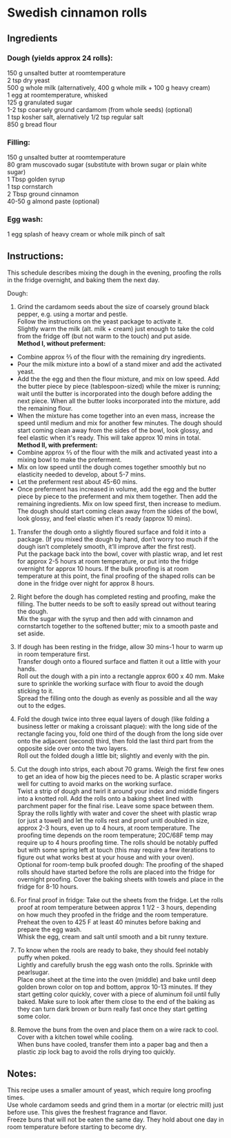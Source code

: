 # Swedish cinnamon rolls  
## Ingredients
### Dough (yields approx 24 rolls):    
150 g unsalted butter at roomtemperature   
2 tsp dry yeast  
500 g whole milk (alternatively, 400 g whole milk + 100 g heavy cream)  
1 egg at roomtemperature, whisked  
125 g granulated sugar  
1-2 tsp coarsely ground cardamom (from whole seeds) (optional)  
1 tsp kosher salt, alernatively 1/2 tsp regular salt  
850 g bread flour  
### Filling:  
150 g unsalted butter at roomtemperature  
80 gram muscovado sugar (substitute with brown sugar or plain white sugar)  
1 Tbsp golden syrup  
1 tsp cornstarch  
2 Tbsp ground cinnamon  
40-50 g almond paste (optional)  
### Egg wash:  
1 egg
splash of heavy cream or whole milk
pinch of salt  
## Instructions:  
This schedule describes mixing the dough in the evening, proofing the rolls in the fridge overnight, and baking them the next day.  
  
Dough:  
1.  Grind the cardamom seeds about the size of coarsely ground black pepper, e.g. using a mortar and pestle.  
Follow the instructions on the yeast package to activate it.  
Slightly warm the milk (alt. milk + cream) just enough to take the cold from the fridge off (but not warm to the touch) and put aside.  
**Method I, without preferment:**  
- Combine approx ⅔ of the flour with the remaining dry ingredients.  
- Pour the milk mixture into a bowl of a stand mixer and add the activated yeast.  
- Add the the egg and then the flour mixture, and mix on low speed. Add the butter piece by piece (tablespoon-sized) while the mixer is running; wait until the butter is incorporated into the dough before adding the next piece. When all the butter looks incorporated into the mixture, add the remaining flour.  
- When the mixture has come together into an even mass, increase the speed until medium and mix for another few minutes. The dough should start coming clean away from the sides of the bowl, look glossy, and feel elastic when it's ready. This will take approx 10 mins in total.  
**Method II, with preferment:**  
- Combine approx ⅔ of the flour with the milk and activated yeast into a mixing bowl to make the preferment.  
- Mix on low speed until the dough comes together smoothly but no elasticity needed to develop, about 5-7 mins.  
- Let the preferment rest about 45-60 mins.
- Once preferment has increased in volume, add the egg and the butter piece by piece to the preferment and mix them together. Then add the remaining ingredients. Mix on low speed first, then increase to medium. The dough should start coming clean away from the sides of the bowl, look glossy, and feel elastic when it's ready (approx 10 mins).  
1. Transfer the dough onto a slightly floured surface and fold it into a package. (If you mixed the dough by hand, don’t worry too much if the dough isn’t completely smooth, it’ll improve after the first rest).  
Put the package back into the bowl, cover with plastic wrap, and let rest for approx 2-5 hours at room temperature, or put into the fridge overnight for approx 10 hours. If the bulk proofing is at room temperature at this point, the final proofing of the shaped rolls can be done in the fridge over night for approx 8 hours.  
  
1. Right before the dough has completed resting and proofing, make the filling. The butter needs to be soft to easily spread out without tearing the dough.  
Mix the sugar with the syrup and then add with cinnamon and cornstartch together to the softened butter; mix to a smooth paste and set aside.  

1. If dough has been resting in the fridge, allow 30 mins-1 hour to warm up in room temperature first.  
Transfer dough onto a floured surface and flatten it out a little with your hands.   
Roll out the dough with a pin into a rectangle approx 600 x 40 mm. Make sure to sprinkle the working surface with flour to avoid the dough sticking to it.  
Spread the filling onto the dough as evenly as possible and all the way out to the edges.  

1. Fold the dough twice into three equal layers of dough (like folding a business letter or making a croissant plaque): with the long side of the rectangle facing you, fold one third of the dough from the long side over onto the adjacent (second) third, then fold the last third part from the opposite side over onto the two layers.  
Roll out the folded dough a little bit; slightly and evenly with the pin.

1. Cut the dough into strips, each about 70 grams. Weigh the first few ones to get an idea of how big the pieces need to be. A plastic scraper works well for cutting to avoid marks on the working surface.  
Twist a strip of dough and twirl it around your index and middle fingers into a knotted roll. Add the rolls onto a baking sheet lined with parchment paper for the final rise. Leave some space between them.  
Spray the rolls lightly with water and cover the sheet with plastic wrap (or just a towel) and let the rolls rest and proof unitl doubled in size, approx 2-3 hours, even up to 4 hours, at room temperature. The proofing time depends on the room temperature; 20C/68F temp may require up to 4 hours proofing time. The rolls should be notably puffed but with some spring left at touch (this may require a few iterations to figure out what works best at your house and with your oven).  
Optional for room-temp bulk proofed dough: The proofing of the shaped rolls should have started before the rolls are placed into the fridge for overnight proofing. Cover the baking sheets with towels and place in the fridge for 8-10 hours.  

1. For final proof in fridge: Take out the sheets from the fridge. Let the rolls proof at room temperature between approx 1 1/2 - 3 hours, depending on how much they proofed in the fridge and the room temperature.  
Preheat the oven to 425 F at least 40 minutes before baking and prepare the egg wash.  
Whisk the egg, cream and salt until smooth and a bit runny texture.  
 
1. To know when the rools are ready to bake, they should feel notably puffy when poked.  
Lightly and carefully brush the egg wash onto the rolls. Sprinkle with pearlsugar.    
Place one sheet at the time into the oven (middle) and bake until deep golden brown color on top and bottom, approx 10-13 minutes. If they start getting color quickly, cover with a piece of aluminum foil until fully baked. Make sure to look after them close to the end of the baking as they can turn dark brown or burn really fast once they start getting some color.  
  
1. Remove the buns from the oven and place them on a wire rack to cool. Cover with a kitchen towel while cooling.  
When buns have cooled, transfer them into a paper bag and then a plastic zip lock bag to avoid the rolls drying too quickly.  
  
  
## Notes:
This recipe uses a smaller amount of yeast, which require long proofing times.  
Use whole cardamom seeds and grind them in a mortar (or electric mill) just before use. This gives the freshest fragrance and flavor.  
Freeze buns that will not be eaten the same day. They hold about one day in room temperature before starting to become dry.  
